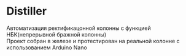 # Distiller
Автоматизация ректификацонной колонны с функцией НБК(непрерывной бражной колонны)    
Проект собран в железе и протестирован на реальной колонне с использованием Arduino Nano

